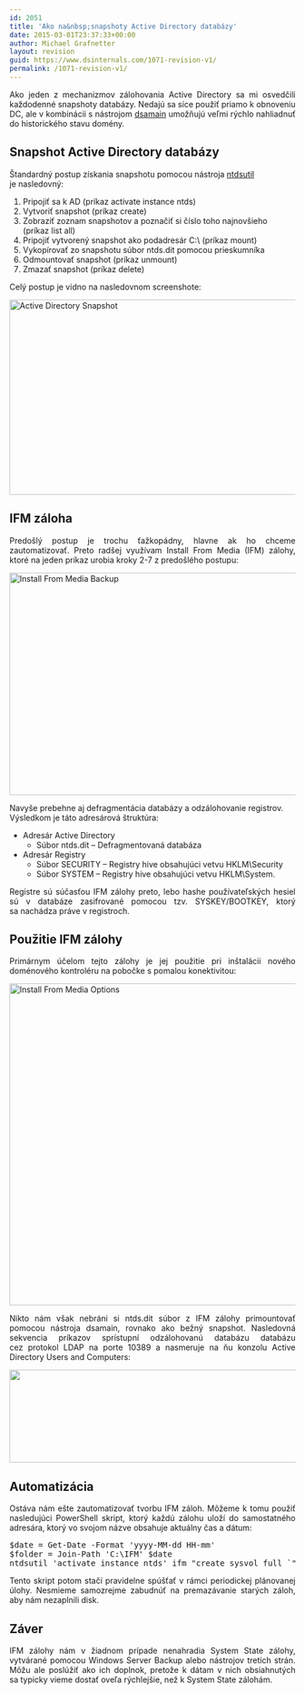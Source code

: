 ```yaml
---
id: 2051
title: 'Ako na&nbsp;snapshoty Active Directory databázy'
date: 2015-03-01T23:37:33+00:00
author: Michael Grafnetter
layout: revision
guid: https://www.dsinternals.com/1071-revision-v1/
permalink: /1071-revision-v1/
---
```

<p align="justify">
  Ako jeden z mechanizmov zálohovania Active Directory sa mi osvedčili každodenné snapshoty databázy. Nedajú sa síce použiť priamo k obnoveniu DC, ale v kombinácii s nástrojom <a title="Dsamain" href="https://technet.microsoft.com/en-us/library/cc772168.aspx">dsamain</a> umožňujú veľmi rýchlo nahliadnuť do historického stavu domény.
</p>

<!--more-->

## Snapshot Active Directory databázy

Štandardný postup získania snapshotu pomocou nástroja [ntdsutil](https://technet.microsoft.com/en-us/library/cc731620.aspx "ntdsutil snapshot") je nasledovný:

  1. Pripojiť sa&nbsp;k&nbsp;AD (príkaz activate instance ntds)
  2. Vytvoriť snapshot (príkaz create)
  3. Zobraziť zoznam snapshotov a&nbsp;poznačiť si&nbsp;číslo toho najnovšieho (príkaz list all)
  4. Pripojiť vytvorený snapshot ako podadresár C:\ (príkaz mount)
  5. Vykopírovať zo snapshotu súbor ntds.dit pomocou prieskumníka
  6. Odmountovať snapshot (príkaz unmount)
  7. Zmazať snapshot (príkaz delete)

Celý postup je&nbsp;vidno na nasledovnom screenshote:

<img class="aligncenter wp-image-1891 size-full" src="https://www.dsinternals.com/wp-content/uploads/ad_snapshot.png" alt="Active Directory Snapshot" width="677" height="343" srcset="https://www.dsinternals.com/wp-content/uploads/ad_snapshot.png 677w, https://www.dsinternals.com/wp-content/uploads/ad_snapshot-300x152.png 300w" sizes="(max-width: 677px) 100vw, 677px" /> 

## IFM záloha

<p align="justify">
  Predošlý postup je trochu ťažkopádny, hlavne ak ho chceme zautomatizovať. Preto radšej využívam Install From&nbsp;Media (IFM) zálohy, ktoré na jeden príkaz urobia kroky 2-7 z predošlého postupu:
</p>

<img class="aligncenter wp-image-1901 size-full" src="https://www.dsinternals.com/wp-content/uploads/ad_ifm.png" alt="Install From&nbsp;Media Backup" width="677" height="391" srcset="https://www.dsinternals.com/wp-content/uploads/ad_ifm.png 677w, https://www.dsinternals.com/wp-content/uploads/ad_ifm-300x173.png 300w" sizes="(max-width: 677px) 100vw, 677px" /> 

Navyše prebehne aj&nbsp;defragmentácia databázy a odzálohovanie registrov. Výsledkom je táto adresárová štruktúra:

  * Adresár Active Directory 
      * Súbor ntds.dit &#8211; Defragmentovaná databáza
  * Adresár Registry 
      * Súbor SECURITY &#8211; Registry hive obsahujúci vetvu HKLM\Security
      * Súbor SYSTEM &#8211; Registry hive obsahujúci vetvu HKLM\System.

<p align="justify">
  Registre sú súčasťou IFM zálohy preto, lebo hashe používateľských hesiel sú v databáze zasifrované pomocou tzv. SYSKEY/BOOTKEY, ktorý sa nachádza práve v registroch.
</p>

## Použitie IFM zálohy

<p align="justify">
  Primárnym účelom tejto zálohy je jej použitie pri inštalácii nového doménového kontroléru na pobočke s pomalou konektivitou:
</p>

[<img class="aligncenter" src="https://i-technet.sec.s-msft.com/dynimg/IC586842.gif" alt="Install From&nbsp;Media Options" width="773" height="566" />](https://i-technet.sec.s-msft.com/dynimg/IC586842.gif)

<p align="justify">
  Nikto nám však nebráni si&nbsp;ntds.dit súbor z IFM zálohy primountovať pomocou nástroja dsamain, rovnako ako bežný snapshot. Nasledovná sekvencia príkazov sprístupní odzálohovanú databázu databázu cez protokol LDAP na porte 10389 a nasmeruje na ňu konzolu Active Directory Users and Computers:
</p>

<img class="aligncenter wp-image-1951 size-full" src="https://www.dsinternals.com/wp-content/uploads/dsamain1.png" alt="" width="677" height="163" srcset="https://www.dsinternals.com/wp-content/uploads/dsamain1.png 677w, https://www.dsinternals.com/wp-content/uploads/dsamain1-300x72.png 300w" sizes="(max-width: 677px) 100vw, 677px" /> 

## Automatizácia

<p align="justify">
  Ostáva nám ešte zautomatizovať tvorbu IFM záloh. Môžeme k tomu použiť nasledujúci PowerShell skript, ktorý každú zálohu uloží do samostatného adresára, ktorý vo svojom názve obsahuje aktuálny čas a dátum:
</p>

<pre class="lang:ps decode:true">$date = Get-Date -Format 'yyyy-MM-dd HH-mm'
$folder = Join-Path 'C:\IFM' $date
ntdsutil 'activate instance ntds' ifm "create sysvol full `"$folder`"" quit quit</pre>

<p align="justify">
  Tento skript potom stačí pravidelne spúšťať v rámci periodickej plánovanej úlohy. Nesmieme samozrejme zabudnúť na premazávanie starých záloh, aby nám nezaplnili disk.
</p>

## Záver

<p align="justify">
  IFM zálohy nám v žiadnom prípade nenahradia System State zálohy, vytvárané pomocou Windows Server Backup alebo nástrojov tretích strán. Môžu ale poslúžiť ako ich doplnok, pretože k dátam v nich obsiahnutých sa typicky vieme dostať oveľa rýchlejšie, než k System State zálohám.
</p>